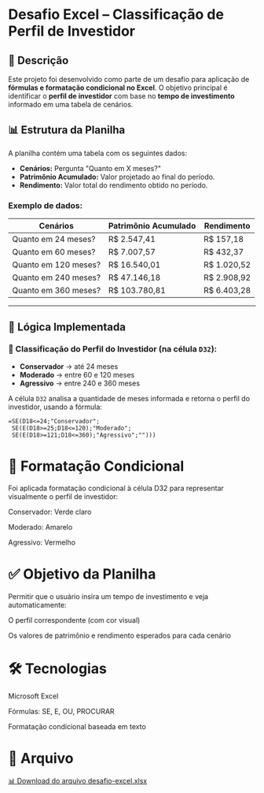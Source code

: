 # Desafio Excel – Classificação de Perfil de Investidor

## 📄 Descrição

Este projeto foi desenvolvido como parte de um desafio para aplicação de **fórmulas e formatação condicional no Excel**. O objetivo principal é identificar o **perfil de investidor** com base no **tempo de investimento** informado em uma tabela de cenários.

## 📊 Estrutura da Planilha

A planilha contém uma tabela com os seguintes dados:

- **Cenários:** Pergunta "Quanto em X meses?"
- **Patrimônio Acumulado:** Valor projetado ao final do período.
- **Rendimento:** Valor total do rendimento obtido no período.

### Exemplo de dados:

| Cenários              | Patrimônio Acumulado | Rendimento  |
|-----------------------|----------------------|-------------|
| Quanto em 24 meses?   | R$ 2.547,41          | R$ 157,18   |
| Quanto em 60 meses?   | R$ 7.007,57          | R$ 432,37   |
| Quanto em 120 meses?  | R$ 16.540,01         | R$ 1.020,52 |
| Quanto em 240 meses?  | R$ 47.146,18         | R$ 2.908,92 |
| Quanto em 360 meses?  | R$ 103.780,81        | R$ 6.403,28 |

---

## 🧠 Lógica Implementada

### 🎯 Classificação do Perfil do Investidor (na célula `D32`):

- **Conservador** → até 24 meses
- **Moderado** → entre 60 e 120 meses
- **Agressivo** → entre 240 e 360 meses

A célula `D32` analisa a quantidade de meses informada e retorna o perfil do investidor, usando a fórmula:

```excel
=SE(D18<=24;"Conservador";
 SE(E(D18>=25;D18<=120);"Moderado";
 SE(E(D18>=121;D18<=360);"Agressivo";"")))
```

# 🎨 Formatação Condicional
Foi aplicada formatação condicional à célula D32 para representar visualmente o perfil de investidor:

Conservador: Verde claro

Moderado: Amarelo

Agressivo: Vermelho

# ✅ Objetivo da Planilha
Permitir que o usuário insira um tempo de investimento e veja automaticamente:

O perfil correspondente (com cor visual)

Os valores de patrimônio e rendimento esperados para cada cenário

# 🛠️ Tecnologias
Microsoft Excel

Fórmulas: SE, E, OU, PROCURAR

Formatação condicional baseada em texto

# 📁 Arquivo
[📊 Download do arquivo desafio-excel.xlsx](./desafio-excel.xlsx)
